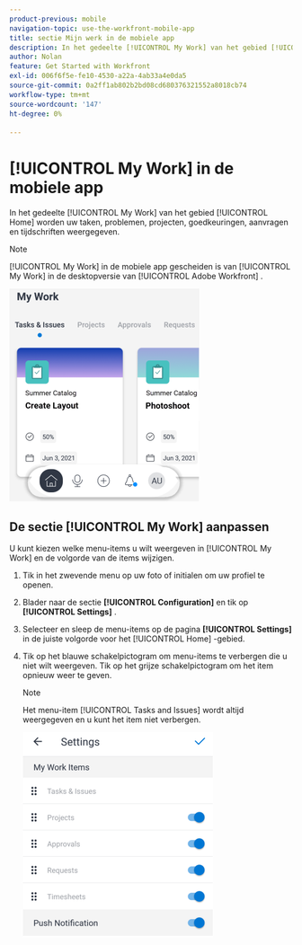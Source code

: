 ```yaml
---
product-previous: mobile
navigation-topic: use-the-workfront-mobile-app
title: sectie Mijn werk in de mobiele app
description: In het gedeelte [!UICONTROL My Work] van het gebied [!UICONTROL Home] worden uw taken, problemen, projecten, goedkeuringen, aanvragen en tijdschriften weergegeven.
author: Nolan
feature: Get Started with Workfront
exl-id: 006f6f5e-fe10-4530-a22a-4ab33a4e0da5
source-git-commit: 0a2ff1ab802b2bd08cd680376321552a8018cb74
workflow-type: tm+mt
source-wordcount: '147'
ht-degree: 0%

---
```


# [!UICONTROL My Work] in de mobiele app

In het gedeelte [!UICONTROL My Work] van het gebied [!UICONTROL Home] worden uw taken, problemen, projecten, goedkeuringen, aanvragen en tijdschriften weergegeven.

>[!NOTE]
>
>[!UICONTROL My Work] in de mobiele app gescheiden is van [!UICONTROL My Work] in de desktopversie van [!UICONTROL Adobe Workfront] .

![&#x200B; Mijn Werk &#x200B;](assets/home-myworksection-338x379.png)

## De sectie [!UICONTROL My Work] aanpassen

U kunt kiezen welke menu-items u wilt weergeven in [!UICONTROL My Work] en de volgorde van de items wijzigen.

1. Tik in het zwevende menu op uw foto of initialen om uw profiel te openen.
1. Blader naar de sectie **[!UICONTROL Configuration]** en tik op **[!UICONTROL Settings]** .
1. Selecteer en sleep de menu-items op de pagina **[!UICONTROL Settings]** in de juiste volgorde voor het [!UICONTROL Home] -gebied.
1. Tik op het blauwe schakelpictogram om menu-items te verbergen die u niet wilt weergeven. Tik op het grijze schakelpictogram om het item opnieuw weer te geven.

   >[!NOTE]
   >
   >Het menu-item [!UICONTROL Tasks and Issues] wordt altijd weergegeven en u kunt het item niet verbergen.

   ![&#x200B; Mobiele montages &#x200B;](assets/mobile-settings-338x366.png)
